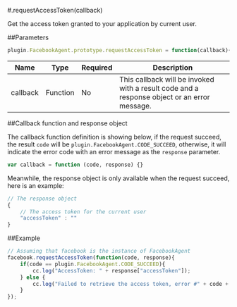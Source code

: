 #.requestAccessToken(callback)

Get the access token granted to your application by current user.

##Parameters

```javascript
plugin.FacebookAgent.prototype.requestAccessToken = function(callback){}
```

|Name|Type|Required|Description|
|----|----|--------|-----------|
|callback|Function|No|This callback will be invoked with a result code and a response object or an error message.|

##Callback function and response object

The callback function definition is showing below, if the request succeed, the result `code` will be `plugin.FacebookAgent.CODE_SUCCEED`, otherwise, it will indicate the error code with an error message as the `response` parameter.

```javascript
var callback = function (code, response) {}
```

Meanwhile, the response object is only available when the request succeed, here is an example:

```javascript
// The response object 
{
    // The access token for the current user
    "accessToken" : ""
}
```

##Example

```javascript
// Assuming that facebook is the instance of FacebookAgent
facebook.requestAccessToken(function(code, response){
    if(code == plugin.FacebookAgent.CODE_SUCCEED){
        cc.log("AccessToken: " + response["accessToken"]);
    } else {
        cc.log("Failed to retrieve the access token, error #" + code + ": " + response);
    }
});
```